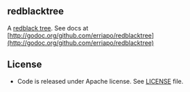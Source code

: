 ## redblacktree

A [redblack tree](http://en.wikipedia.org/wiki/Red%E2%80%93black_tree). See docs at [http://godoc.org/github.com/erriapo/redblacktree](http://godoc.org/github.com/erriapo/redblacktree)

## License

* Code is released under Apache license. See [LICENSE][license] file.

[license]: https://github.com/erriapo/redblacktree/blob/master/LICENSE
